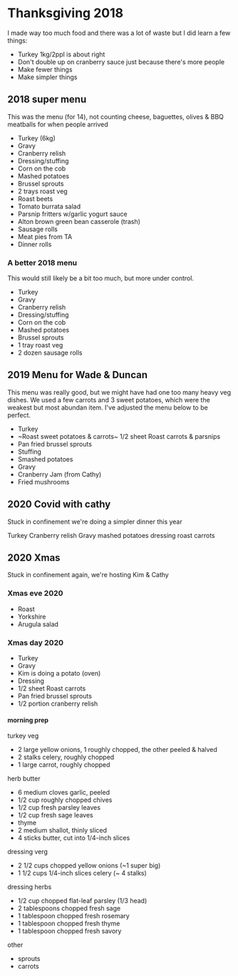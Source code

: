 # Thanksgiving 2018

I made way too much food and there was a lot of waste but I did learn a few things:

- Turkey 1kg/2ppl is about right
- Don't double up on cranberry sauce just because there's more people
- Make fewer things
- Make simpler things

## 2018 super menu

This was the menu (for 14), not counting cheese, baguettes, olives & BBQ meatballs for when people arrived

- Turkey (6kg)
- Gravy
- Cranberry relish
- Dressing/stuffing
- Corn on the cob
- Mashed potatoes
- Brussel sprouts
- 2 trays roast veg
- Roast beets
- Tomato burrata salad
- Parsnip fritters w/garlic yogurt sauce
- Alton brown green bean casserole (trash)
- Sausage rolls
- Meat pies from TA
- Dinner rolls

### A better 2018 menu

This would still likely be a bit too much, but more under control.

- Turkey
- Gravy
- Cranberry relish
- Dressing/stuffing
- Corn on the cob
- Mashed potatoes
- Brussel sprouts
- 1 tray roast veg
- 2 dozen sausage rolls

## 2019 Menu for Wade & Duncan

This menu was really good, but we might have had one too many heavy veg dishes. We used a few carrots and 3 sweet potatoes, which were the weakest but most abundan item. I've adjusted the menu below to be perfect.

- Turkey
- ~Roast sweet potatoes & carrots~ 1/2 sheet Roast carrots & parsnips
- Pan fried brussel sprouts
- Stuffing
- Smashed potatoes
- Gravy
- Cranberry Jam (from Cathy)
- Fried mushrooms

## 2020 Covid with cathy

Stuck in confinement we're doing a simpler dinner this year

Turkey
Cranberry relish
Gravy
mashed potatoes
dressing
roast carrots

## 2020 Xmas

Stuck in confinement again, we're hosting Kim & Cathy

### Xmas eve 2020

- Roast
- Yorkshire
- Arugula salad

### Xmas day 2020

- Turkey
- Gravy
- Kim is doing a potato (oven)
- Dressing
- 1/2 sheet Roast carrots
- Pan fried brussel sprouts
- 1/2 portion cranberry relish

#### morning prep

turkey veg

- 2 large yellow onions, 1 roughly chopped, the other peeled & halved
- 2 stalks celery, roughly chopped
- 1 large carrot, roughly chopped

herb butter

- 6 medium cloves garlic, peeled
- 1/2 cup roughly chopped chives
- 1/2 cup fresh parsley leaves
- 1/2 cup fresh sage leaves
- thyme
- 2 medium shallot, thinly sliced
- 4 sticks butter, cut into 1/4-inch slices

dressing verg

- 2 1/2 cups chopped yellow onions (~1 super big)
- 1 1/2 cups 1/4-inch slices celery (~ 4 stalks)

dressing herbs

- 1/2 cup chopped flat-leaf parsley (1/3 head)
- 2 tablespoons chopped fresh sage
- 1 tablespoon chopped fresh rosemary
- 1 tablespoon chopped fresh thyme
- 1 tablespoon chopped fresh savory

other

- sprouts
- carrots
